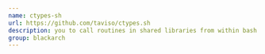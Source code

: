 ```yaml
---
name: ctypes-sh
url: https://github.com/taviso/ctypes.sh
description: you to call routines in shared libraries from within bash. URL : https://github.com/taviso/ctypes.sh Groups : blackarch blackarch-reversing blackarch-exploitation
group: blackarch
---
```


